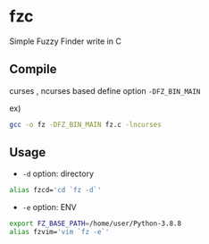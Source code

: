 # fzc
Simple Fuzzy Finder write in C 

## Compile

curses , ncurses based
define option ```-DFZ_BIN_MAIN``` 

ex)
```sh
gcc -o fz -DFZ_BIN_MAIN fz.c -lncurses
```

## Usage
* ```-d``` option: directory 

```sh
alias fzcd='cd `fz -d`'
```

* ```-e``` option:  ENV 

```sh
export FZ_BASE_PATH=/home/user/Python-3.8.8
alias fzvim='vim `fz -e`'
```



